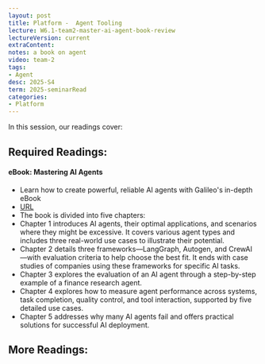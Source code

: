 ```yaml
---
layout: post
title: Platform -  Agent Tooling  
lecture: W6.1-team2-master-ai-agent-book-review
lectureVersion: current
extraContent: 
notes: a book on agent 
video: team-2  
tags:
- Agent
desc: 2025-S4
term: 2025-seminarRead
categories:
- Platform 
---
```



In this session, our readings cover: 

## Required Readings: 


#### eBook: Mastering AI Agents
+ Learn how to create powerful, reliable AI agents with Galileo's in-depth eBook
+ [URL](https://www.galileo.ai/ebook-mastering-agents?utm_medium=paid&utm_source=turing_post&utm_campaign=sponsorship&_bhlid=5b94a65b3f39c35009427d822cdbb7a25d290b85)
+ The book is divided into five chapters:
+ Chapter 1 introduces AI agents, their optimal applications, and scenarios where they might be excessive. It covers various agent types and includes three real-world use cases to illustrate their potential.
+ Chapter 2 details three frameworks—LangGraph, Autogen, and CrewAI—with evaluation criteria to help choose the best fit. It ends with case studies of companies using these frameworks for specific AI tasks.
+ Chapter 3 explores the evaluation of an AI agent through a step-by-step example of a finance research agent.
+ Chapter 4 explores how to measure agent performance across systems, task completion, quality control, and tool interaction, supported by five detailed use cases.
+ Chapter 5 addresses why many AI agents fail and offers practical solutions for successful AI deployment.






## More Readings: 

